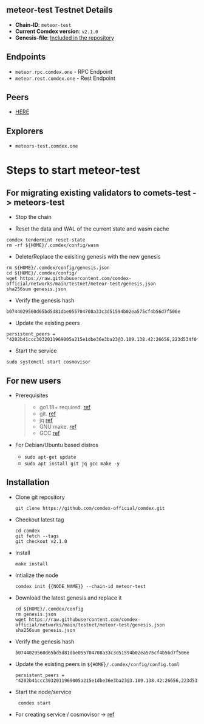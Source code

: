 ## meteor-test Testnet Details

- **Chain-ID**: `meteor-test`
- **Current Comdex version**: `v2.1.0`
- **Genesis-file**: [Included in the repository](genesis.json)

## Endpoints

- `meteor.rpc.comdex.one` - RPC Endpoint
- `meteor.rest.comdex.one` - Rest Endpoint

## Peers

- [HERE](peers.txt)

## Explorers

- `meteors-test.comdex.one`

# Steps to start meteor-test 

## For migrating existing validators to comets-test -> meteors-test

* Stop the chain

* Reset the data and WAL of the current state and wasm cache

```shell
comdex tendermint reset-state 
rm -rf ${HOME}/.comdex/config/wasm
```

* Delete/Replace the exisiting genesis with the new genesis

```shell
rm ${HOME}/.comdex/config/genesis.json 
cd ${HOME}/.comdex/config/
wget https://raw.githubusercontent.com/comdex-official/networks/main/testnet/meteor-test/genesis.json
sha256sum genesis.json
```

* Verify the genesis hash 

```shell
b0744029560d65bd5d81dbe055704708a33c3d51594b02ea575cf4b56d7f506e
```

* Update the existing peers 

```shell
persistent_peers = "4202b41ccc3032011969005a215e1dbe36e3ba23@3.109.138.42:26656,223d534f0fd1daeea3578346ad3e49d9cec973b6@54.204.207.38:26656,efa67d2456e8e22e9b29bd127ed3024cffc7ede1@46.166.163.37:26656,494af55997cbb1df62cff1ed4f35b58c31277f63@46.166.172.230:26656"
```

* Start the service

```shell
sudo systemctl start cosmovisor
```

## For new users

* Prerequisites
  > - go1.18+ required. [ref](https://golang.org/doc/install)
  > - git. [ref](https://github.com/git/git)
  > - jq [ref](https://github.com/stedolan/jq)
  > - GNU make. [ref](https://www.gnu.org/software/make/manual/html_node/index.html)
  > - GCC [ref](https://gcc.gnu.org/releases.html)
  
* For Debian/Ubuntu based distros
  - `sudo apt-get update`
  - `sudo apt install git jq gcc make -y`


## Installation

* Clone git repository
  ```shell
  git clone https://github.com/comdex-official/comdex.git
  ```
* Checkout latest tag
  ```shell
  cd comdex
  git fetch --tags
  git checkout v2.1.0
  ```
* Install
  ```shell
  make install
  ```
  
* Intialize the node

  ```shell
  comdex init {{NODE_NAME}} --chain-id meteor-test
  ```
* Download the latest genesis and replace it

  ```shell
  cd ${HOME}/.comdex/config
  rm genesis.json
  wget https://raw.githubusercontent.com/comdex-official/networks/main/testnet/meteor-test/genesis.json
  sha256sum genesis.json
  ```
* Verify the genesis hash 

  ```shell
  b0744029560d65bd5d81dbe055704708a33c3d51594b02ea575cf4b56d7f506e
  ```

* Update the existing peers in `${HOME}/.comdex/config/config.toml`

  ```shell
  persistent_peers = "4202b41ccc3032011969005a215e1dbe36e3ba23@3.109.138.42:26656,223d534f0fd1daeea3578346ad3e49d9cec973b6@54.204.207.38:26656,efa67d2456e8e22e9b29bd127ed3024cffc7ede1@46.166.163.37:26656,494af55997cbb1df62cff1ed4f35b58c31277f63@46.166.172.230:26656"
  ```

* Start the node/service

  ```shell
   comdex start
  ```
  
* For creating service / cosmovisor -> [ref](https://github.com/comdex-official/networks/blob/main/testnet/cosmovisor-setup.md)
  
  



